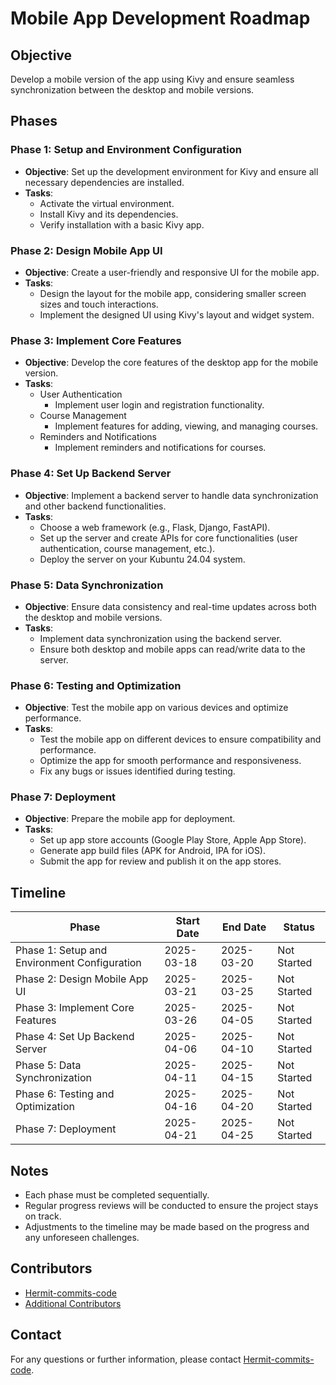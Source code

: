 # Mobile App Development Roadmap

## Objective

Develop a mobile version of the app using Kivy and ensure seamless synchronization between the desktop and mobile versions.

## Phases

### Phase 1: Setup and Environment Configuration

- **Objective**: Set up the development environment for Kivy and ensure all necessary dependencies are installed.
- **Tasks**:
  - Activate the virtual environment.
  - Install Kivy and its dependencies.
  - Verify installation with a basic Kivy app.

### Phase 2: Design Mobile App UI

- **Objective**: Create a user-friendly and responsive UI for the mobile app.
- **Tasks**:
  - Design the layout for the mobile app, considering smaller screen sizes and touch interactions.
  - Implement the designed UI using Kivy's layout and widget system.

### Phase 3: Implement Core Features

- **Objective**: Develop the core features of the desktop app for the mobile version.
- **Tasks**:
  - User Authentication
    - Implement user login and registration functionality.
  - Course Management
    - Implement features for adding, viewing, and managing courses.
  - Reminders and Notifications
    - Implement reminders and notifications for courses.

### Phase 4: Set Up Backend Server

- **Objective**: Implement a backend server to handle data synchronization and other backend functionalities.
- **Tasks**:
  - Choose a web framework (e.g., Flask, Django, FastAPI).
  - Set up the server and create APIs for core functionalities (user authentication, course management, etc.).
  - Deploy the server on your Kubuntu 24.04 system.

### Phase 5: Data Synchronization

- **Objective**: Ensure data consistency and real-time updates across both the desktop and mobile versions.
- **Tasks**:
  - Implement data synchronization using the backend server.
  - Ensure both desktop and mobile apps can read/write data to the server.

### Phase 6: Testing and Optimization

- **Objective**: Test the mobile app on various devices and optimize performance.
- **Tasks**:
  - Test the mobile app on different devices to ensure compatibility and performance.
  - Optimize the app for smooth performance and responsiveness.
  - Fix any bugs or issues identified during testing.

### Phase 7: Deployment

- **Objective**: Prepare the mobile app for deployment.
- **Tasks**:
  - Set up app store accounts (Google Play Store, Apple App Store).
  - Generate app build files (APK for Android, IPA for iOS).
  - Submit the app for review and publish it on the app stores.

## Timeline

| Phase                                        | Start Date | End Date   | Status      |
| -------------------------------------------- | ---------- | ---------- | ----------- |
| Phase 1: Setup and Environment Configuration | 2025-03-18 | 2025-03-20 | Not Started |
| Phase 2: Design Mobile App UI                | 2025-03-21 | 2025-03-25 | Not Started |
| Phase 3: Implement Core Features             | 2025-03-26 | 2025-04-05 | Not Started |
| Phase 4: Set Up Backend Server               | 2025-04-06 | 2025-04-10 | Not Started |
| Phase 5: Data Synchronization                | 2025-04-11 | 2025-04-15 | Not Started |
| Phase 6: Testing and Optimization            | 2025-04-16 | 2025-04-20 | Not Started |
| Phase 7: Deployment                          | 2025-04-21 | 2025-04-25 | Not Started |

## Notes

- Each phase must be completed sequentially.
- Regular progress reviews will be conducted to ensure the project stays on track.
- Adjustments to the timeline may be made based on the progress and any unforeseen challenges.

## Contributors

- [Hermit-commits-code](https://github.com/Hermit-commits-code)
- [Additional Contributors](#)

## Contact

For any questions or further information, please contact [Hermit-commits-code](mailto:hermit-commits-code@example.com).

